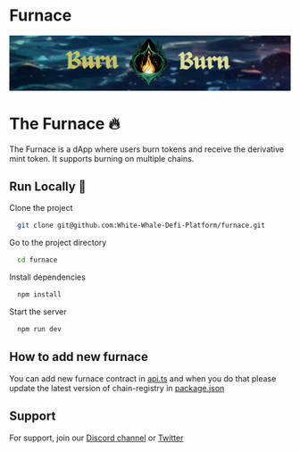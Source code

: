 # Furnace

![Furnace](/public/assets/burn.png)


# The Furnace 🔥

The Furnace is a dApp where users burn tokens and receive the derivative mint token. It supports burning on multiple chains.

## Run Locally  🚀

Clone the project

```bash
  git clone git@github.com:White-Whale-Defi-Platform/furnace.git
```

Go to the project directory

```bash
  cd furnace
```

Install dependencies

```bash
  npm install
```

Start the server

```bash
  npm run dev
```


## How to add new furnace

You can add new furnace contract in [api.ts](/furnace/src/constants/api.ts) and when you do that please update the latest version of chain-registry in [package.json](/furnace/package.json)

## Support

For support, join our [Discord channel](https://discord.com/invite/z5UVQ5jJyb) or [Twitter](https://twitter.com/_ASH_DAO?t=Dkh38FWTfG1zxuCfOw8KuQ&s=09)
